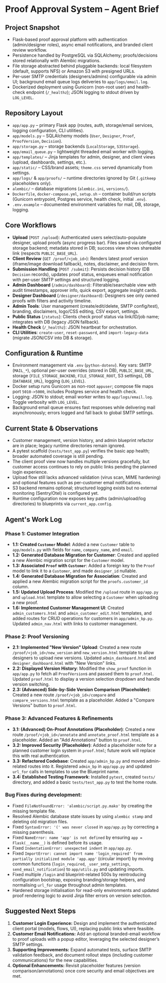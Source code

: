 # Proof Approval System – Agent Brief

## Project Snapshot
- Flask-based proof approval platform with authentication (admin/designer roles), async email notifications, and branded client review workflow.
- Persistence handled by PostgreSQL via SQLAlchemy; proofs/decisions stored relationally with Alembic migrations.
- File storage abstracted behind pluggable backends: local filesystem (default, supports NFS) or Amazon S3 with presigned URLs.
- Per-user SMTP credentials (designers/admins) configurable via admin UI; background email queue logs deliveries to `app/logs/email.log`.
- Dockerized deployment using Gunicorn (non-root user) and health-check endpoint (`/_healthz`); JSON logging to stdout driven by `LOG_LEVEL`.

## Repository Layout
- `app/app.py` – primary Flask app (routes, auth, storage/email services, logging configuration, CLI utilities).
- `app/models.py` – SQLAlchemy models (`User`, `Designer`, `Proof`, `ProofVersion`, `Decision`).
- `app/storage.py` – storage backends (`LocalStorage`, `S3Storage`).
- `app/email_queue.py` – lightweight threaded email worker with logging.
- `app/templates/` – Jinja templates for admin, designer, and client views (upload, dashboards, settings, etc.).
- `app/static/` – CSS/brand assets; `theme.css` served dynamically from settings.
- `app/logs/` & `app/proofs/` – runtime directories ignored by Git (`.gitkeep` placeholders only).
- `alembic/` – database migrations (`alembic.ini`, `versions/`).
- `Dockerfile`, `docker-compose.yml`, `setup.sh` – container build/run scripts (Gunicorn entrypoint, Postgres service, health check, initial `.env`).
- `.env.example` – documented environment variables for mail, DB, storage, logging.

## Core Workflows
- **Upload** (`POST /upload`): Authenticated users select/auto-populate designer, upload proofs (async progress bar). Files saved via configured storage backend; metadata stored in DB; success view shows shareable link (respects `PUBLIC_BASE_URL`).
- **Client Review** (`GET /proof/<job_id>`): Renders latest proof version (iframe/image download fallback), notes, disclaimer, and decision form.
- **Submission Handling** (`POST /submit`): Persists decision history (DB `Decision` records), updates proof status, enqueues email notification with per-user SMTP settings and structured logging.
- **Admin Dashboard** (`/admin/dashboard`): Filterable/searchable view with audit timestamps, approver info, quick export, aggregate insight cards.
- **Designer Dashboard** (`/designer/dashboard`): Designers see only owned proofs with filters and activity timeline.
- **Admin Tools**: User management (create/edit/delete, SMTP config/test), branding, disclaimers, logo/CSS editing, CSV export, settings.
- **Public Status** (`/status`): Clients check proof status via link/ID/job name; integrates with DB (legacy JSON fallback).
- **Health Check** (`/_healthz`): JSON heartbeat for orchestration.
- **CLI Utilities**: `create-user`, `reset-password`, and `import-legacy-data` (migrate JSON/CSV into DB & storage).

## Configuration & Runtime
- Environment management via `.env` (`python-dotenv`). Key vars: SMTP (`MAIL_*`), optional per-user overrides (stored in DB), `PUBLIC_BASE_URL`, storage (`FILE_STORAGE_BACKEND`, `FILE_STORAGE_ROOT`, S3 settings), DB (`DATABASE_URL`), logging (`LOG_LEVEL`).
- Docker setup runs Gunicorn as non-root `appuser`; compose file maps port `5010->5000`, includes Postgres service and health check.
- Logging: JSON to stdout; email worker writes to `app/logs/email.log`. Toggle verbosity with `LOG_LEVEL`.
- Background email queue ensures fast responses while delivering mail asynchronously; errors logged and fall back to global SMTP settings.

## Current State & Observations
- Customer management, version history, and admin blueprint refactor are in place; legacy runtime directories remain ignored.
- A pytest scaffold (`tests/test_app.py`) verifies the basic app health; broader automated coverage is still pending.
- The client proof view now handles multiple versions gracefully, but customer access continues to rely on public links pending the planned login experience.
- Upload flow still lacks advanced validation (virus scan, MIME hardening) and optional features such as per-customer email notifications.
- S3 backend remains optional; structured logging exists but no external monitoring (Sentry/Otel) is configured yet.
- Runtime configuration now exposes key paths (admin/upload/log directories) to blueprints via `current_app.config`.

## Agent's Work Log

### Phase 1: Customer Integration
- **1.1: Created `Customer` Model**: Added a new `Customer` table to `app/models.py` with fields for `name`, `company_name`, and `email`.
- **1.2: Generated Database Migration for Customer**: Created and applied a new Alembic migration script for the `Customer` model.
- **1.3: Associated `Proof` with `Customer`**: Added a foreign key to the `Proof` model to link it to a `Customer`, and made `designer_id` nullable.
- **1.4: Generated Database Migration for Association**: Created and applied a new Alembic migration script for the `proofs.customer_id` column.
- **1.5: Updated Upload Process**: Modified the `/upload` route in `app/app.py` and `upload.html` template to allow selecting a `Customer` when uploading a new proof.
- **1.6: Implemented Customer Management UI**: Created `admin_customers.html` and `admin_customer_edit.html` templates, and added routes for CRUD operations for customers in `app/admin_bp.py`. Updated `admin_nav.html` with links to customer management.

### Phase 2: Proof Versioning
- **2.1: Implemented "New Version" Upload**: Created a new route `/proof/<job_id>/new_version` and `new_version.html` template to allow designers to upload new versions. Updated `admin_dashboard.html` and `designer_dashboard.html` with "New Version" links.
- **2.2: Displayed Version History**: Modified the `show_proof` function in `app/app.py` to fetch all `ProofVersion`s and passed them to `proof.html`. Updated `proof.html` to display a version selection dropdown and handle version switching.
- **2.3: (Advanced) Side-by-Side Version Comparison (Placeholder)**: Created a new route `/proof/<job_id>/compare` and `compare_versions.html` template as a placeholder. Added a "Compare Versions" button to `proof.html`.

### Phase 3: Advanced Features & Refinements
- **3.1: (Advanced) On-Proof Annotations (Placeholder)**: Created a new route `/proof/<job_id>/annotate` and `annotate_proof.html` template as a placeholder. Added an "Add Annotations" button to `proof.html`.
- **3.2: Improved Security (Placeholder)**: Added a placeholder note for a planned customer login system in `proof.html`; future work will replace this with real authentication.
- **3.3: Refactored Codebase**: Created `app/admin_bp.py` and moved admin-related routes into it. Registered `admin_bp` in `app/app.py` and updated `url_for` calls in templates to use the Blueprint name.
- **3.4: Established Testing Framework**: Installed `pytest`, created `tests/` directory, and added a basic `tests/test_app.py` to test the home route.

### Bug Fixes during development:
- Fixed `FileNotFoundError: 'alembic/script.py.mako'` by creating the missing template file.
- Resolved Alembic database state issues by using `alembic stamp` and deleting old migration files.
- Fixed `SyntaxError: '(' was never closed` in `app/app.py` by correcting a missing parenthesis.
- Fixed `NameError: name 'app' is not defined` by ensuring `app = Flask(__name__)` is defined before its usage.
- Fixed `IndentationError: unexpected indent` in `app/app.py`.
- Fixed `ImportError: cannot import name 'login_required' from partially initialized module 'app.app'` (circular import) by moving common functions (`login_required`, `_user_smtp_settings`, `send_email_notification`) to `app/utils.py` and updating imports.
- Fixed multiple `/login` and blueprint-related 500s by reintroducing configuration bootstrap, exposing branding/storage helpers, and normalising `url_for` usage throughout admin templates.
- Hardened storage initialisation for read-only environments and updated proof rendering logic to avoid Jinja filter errors on version selection.

## Suggested Next Steps
1. **Customer Login Experience:** Design and implement the authenticated client portal (models, flows, UI), replacing public links where feasible.
2. **Customer Email Notifications:** Add an optional branded-email workflow to proof uploads with a popup editor, leveraging the selected designer’s SMTP settings.
3. **Supporting Improvements:** Expand automated tests, surface SMTP validation feedback, and document rollout steps (including customer communications) for the new capabilities.
4. **Optional Enhancements:** Revisit placeholder features (version comparison/annotations) once core security and email objectives are met.
